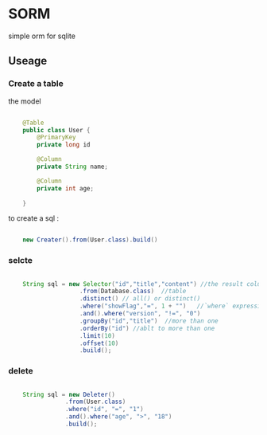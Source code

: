 SORM
====

simple orm for sqlite


## Useage

### Create a table 

the model  
```java  

	@Table  
	public class User {
		@PrimaryKey
		private long id

		@Column
		private String name;

		@Column
		private int age;
	
	}

```

to create a sql	:  
```java  

	new Creater().from(User.class).build()
```
### selcte

```java  

	String sql = new Selector("id","title","content") //the result columns. select all(*) when nothing here
					.from(Database.class)  //table
					.distinct() // all() or distinct()
					.where("showFlag","=", 1 + "")   //`where` expression
					.and().where("version", "!=", "0")
					.groupBy("id","title")  //more than one
					.orderBy("id") //ablt to more than one
					.limit(10)
					.offset(10)
					.build();

```

### delete

```java  

	String sql = new Deleter()
				.from(User.class)
				.where("id", "=", "1")
				.and().where("age", ">", "18")
				.build();

```